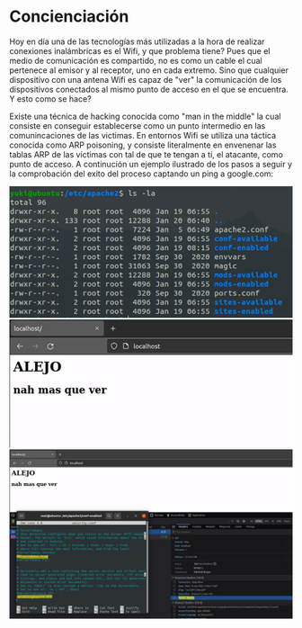 # Concienciación

Hoy en día una de las tecnologías más utilizadas a la hora de realizar conexiones inalámbricas es el Wifi, y que problema tiene? Pues que el medio de comunicación es compartido, no es como un cable el cual pertenece al emisor y al receptor, uno en cada extremo. Sino que cualquier dispositivo con una antena Wifi es capaz de "ver" la comunicación de los dispositivos conectados al mismo punto de acceso en el que se encuentra. Y esto como se hace?

Existe una técnica de hacking conocida como "man in the middle" la cual consiste en conseguir establecerse como un punto intermedio en las comunincaciones de las victimas. En entornos Wifi se utiliza una táctica conocida como ARP poisoning, y consiste literalmente en envenenar las tablas ARP de las víctimas con tal de que te tengan a tí, el atacante, como punto de acceso. A continución un ejemplo ilustrado de los pasos a seguir y la comprobación del exito del proceso captando un ping a google.com:

![1](img/1.png)
![2](img/2.png)
![3](img/3.png)